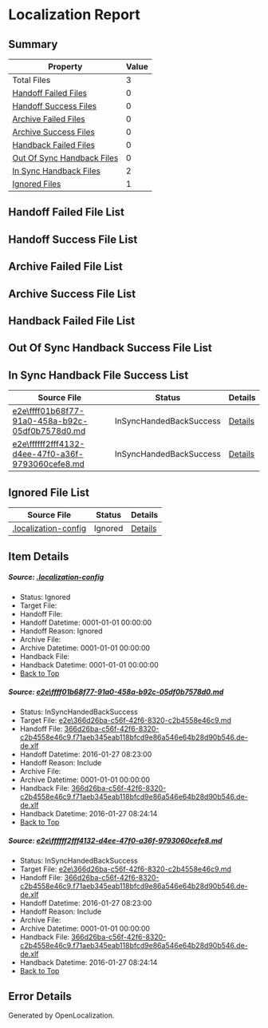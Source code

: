 # <a name='report-top'></a> Localization Report

## Summary
 Property | Value 
 -------- | ----- 
 Total Files | 3
[ Handoff Failed Files ](#handoff-failed-list)| 0
[ Handoff Success Files ](#handoff-success-list)| 0
[ Archive Failed Files ](#archive-failed-list)| 0
[ Archive Success Files ](#archive-success-list)| 0
[ Handback Failed Files ](#handback-failed-list)| 0
[ Out Of Sync Handback Files ](#outofsync-handback-success-list)| 0
[ In Sync Handback Files ](#insync-handback-success-list)| 2
[ Ignored Files ](#ignored-list)| 1

## <a name='handoff-failed-list'></a> Handoff Failed File List

## <a name='handoff-success-list'></a> Handoff Success File List

## <a name='archive-failed-list'></a> Archive Failed File List

## <a name='archive-success-list'></a> Archive Success File List

## <a name='handback-failed-list'></a> Handback Failed File List

## <a name='outofsync-handback-success-list'></a> Out Of Sync Handback Success File List

## <a name='insync-handback-success-list'></a> In Sync Handback File Success List
 Source File | Status | Details 
 ----------- | ------ | ------- 
 [e2e\ffff01b68f77-91a0-458a-b92c-05df0b7578d0.md](https://github.com/OpenLocalizationTest/oltest/blob/07ac6a55f5588a51a200860e6b968e9bb5c42aa0/e2e/ffff01b68f77-91a0-458a-b92c-05df0b7578d0.md) | InSyncHandedBackSuccess | [Details](#2a1a81301bdf7bed2742f3c494e8f9ae2d157b731)
 [e2e\ffffff2fff4132-d4ee-47f0-a36f-9793060cefe8.md](https://github.com/OpenLocalizationTest/oltest/blob/07ac6a55f5588a51a200860e6b968e9bb5c42aa0/e2e/ffffff2fff4132-d4ee-47f0-a36f-9793060cefe8.md) | InSyncHandedBackSuccess | [Details](#2a1a81301bdf7bed2742f3c494e8f9ae2d157b732)

## <a name='ignored-list'></a> Ignored File List
 Source File | Status | Details 
 ----------- | ------ | ------- 
 [.localization-config](https://github.com/OpenLocalizationTest/oltest/blob/07ac6a55f5588a51a200860e6b968e9bb5c42aa0/.localization-config) | Ignored | [Details](#e4725be8631cbe979bbe0fa8b97cd75f1fd41d4d0)

## Item Details
##### <a name='e4725be8631cbe979bbe0fa8b97cd75f1fd41d4d0'></a> Source: [.localization-config](https://github.com/OpenLocalizationTest/oltest/blob/07ac6a55f5588a51a200860e6b968e9bb5c42aa0/.localization-config)
* Status: Ignored
* Target File: 
* Handoff File: 
* Handoff Datetime: 0001-01-01 00:00:00
* Handoff Reason: Ignored
* Archive File: 
* Archive Datetime: 0001-01-01 00:00:00
* Handback File: 
* Handback Datetime: 0001-01-01 00:00:00
* [Back to Top](#report-top)

##### <a name='2a1a81301bdf7bed2742f3c494e8f9ae2d157b731'></a> Source: [e2e\ffff01b68f77-91a0-458a-b92c-05df0b7578d0.md](https://github.com/OpenLocalizationTest/oltest/blob/07ac6a55f5588a51a200860e6b968e9bb5c42aa0/e2e/ffff01b68f77-91a0-458a-b92c-05df0b7578d0.md)
* Status: InSyncHandedBackSuccess
* Target File: [e2e\366d26ba-c56f-42f6-8320-c2b4558e46c9.md](https://github.com/OpenLocalizationTestOrg/oltest.de-de/blob/b250ef9751724e3c8bd0f2ddc807df492b814fb8/e2e/366d26ba-c56f-42f6-8320-c2b4558e46c9.md)
* Handoff File: [366d26ba-c56f-42f6-8320-c2b4558e46c9.f71aeb345eab118bfcd9e86a546e64b28d90b546.de-de.xlf](https://github.com/OpenLocalizationTestOrg/olhandoff/blob/87eb1dc0de55e496b7df4f256c896c08c942b4d2/ol-handoff/OpenLocalizationTestOrg/oltest.de-de/tianzh/366d26ba-c56f-42f6-8320-c2b4558e46c9.f71aeb345eab118bfcd9e86a546e64b28d90b546.de-de.xlf)
* Handoff Datetime: 2016-01-27 08:23:00
* Handoff Reason: Include
* Archive File: 
* Archive Datetime: 0001-01-01 00:00:00
* Handback File: [366d26ba-c56f-42f6-8320-c2b4558e46c9.f71aeb345eab118bfcd9e86a546e64b28d90b546.de-de.xlf](https://github.com/OpenLocalizationTestOrg/olhandback/blob/8707ed83f9a70b4e5c9e7ab10f0ac10c98723d95/ol-handback/OpenLocalizationTestOrg/oltest.de-de/tianzh/366d26ba-c56f-42f6-8320-c2b4558e46c9.f71aeb345eab118bfcd9e86a546e64b28d90b546.de-de.xlf)
* Handback Datetime: 2016-01-27 08:24:14
* [Back to Top](#report-top)

##### <a name='2a1a81301bdf7bed2742f3c494e8f9ae2d157b732'></a> Source: [e2e\ffffff2fff4132-d4ee-47f0-a36f-9793060cefe8.md](https://github.com/OpenLocalizationTest/oltest/blob/07ac6a55f5588a51a200860e6b968e9bb5c42aa0/e2e/ffffff2fff4132-d4ee-47f0-a36f-9793060cefe8.md)
* Status: InSyncHandedBackSuccess
* Target File: [e2e\366d26ba-c56f-42f6-8320-c2b4558e46c9.md](https://github.com/OpenLocalizationTestOrg/oltest.de-de/blob/b250ef9751724e3c8bd0f2ddc807df492b814fb8/e2e/366d26ba-c56f-42f6-8320-c2b4558e46c9.md)
* Handoff File: [366d26ba-c56f-42f6-8320-c2b4558e46c9.f71aeb345eab118bfcd9e86a546e64b28d90b546.de-de.xlf](https://github.com/OpenLocalizationTestOrg/olhandoff/blob/87eb1dc0de55e496b7df4f256c896c08c942b4d2/ol-handoff/OpenLocalizationTestOrg/oltest.de-de/tianzh/366d26ba-c56f-42f6-8320-c2b4558e46c9.f71aeb345eab118bfcd9e86a546e64b28d90b546.de-de.xlf)
* Handoff Datetime: 2016-01-27 08:23:00
* Handoff Reason: Include
* Archive File: 
* Archive Datetime: 0001-01-01 00:00:00
* Handback File: [366d26ba-c56f-42f6-8320-c2b4558e46c9.f71aeb345eab118bfcd9e86a546e64b28d90b546.de-de.xlf](https://github.com/OpenLocalizationTestOrg/olhandback/blob/8707ed83f9a70b4e5c9e7ab10f0ac10c98723d95/ol-handback/OpenLocalizationTestOrg/oltest.de-de/tianzh/366d26ba-c56f-42f6-8320-c2b4558e46c9.f71aeb345eab118bfcd9e86a546e64b28d90b546.de-de.xlf)
* Handback Datetime: 2016-01-27 08:24:14
* [Back to Top](#report-top)


## Error Details

Generated by OpenLocalization.
